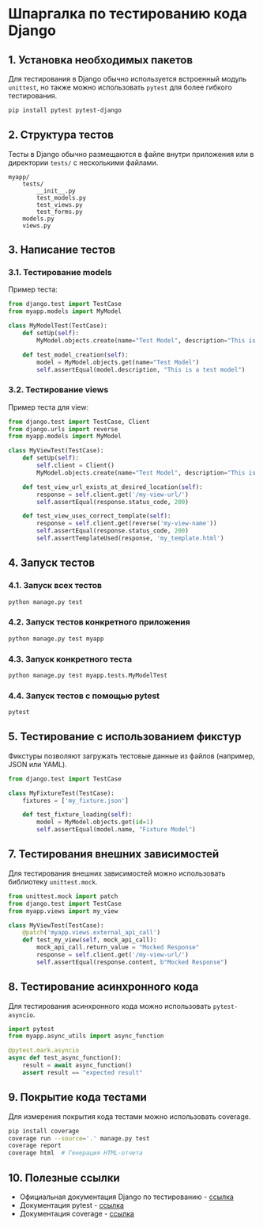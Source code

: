 # Шпаргалка по тестированию кода Django

## 1. Установка необходимых пакетов

Для тестирования в Django обычно используется встроенный модуль `unittest`, но также можно использовать `pytest` для более гибкого тестирования.

```bash
pip install pytest pytest-django
```

## 2. Структура тестов

Тесты в Django обычно размещаются в файле внутри приложения или в директории `tests/` с несколькими файлами.

```
myapp/
    tests/
        __init__.py
        test_models.py
        test_views.py
        test_forms.py
    models.py
    views.py
```

## 3. Написание тестов

### 3.1. Тестирование models

Пример теста:

```python
from django.test import TestCase
from myapp.models import MyModel

class MyModelTest(TestCase):
    def setUp(self):
        MyModel.objects.create(name="Test Model", description="This is a test model")

    def test_model_creation(self):
        model = MyModel.objects.get(name="Test Model")
        self.assertEqual(model.description, "This is a test model")
```

### 3.2. Тестирование views

Пример теста для view:

```python
from django.test import TestCase, Client
from django.urls import reverse
from myapp.models import MyModel

class MyViewTest(TestCase):
    def setUp(self):
        self.client = Client()
        MyModel.objects.create(name="Test Model", description="This is a test model")

    def test_view_url_exists_at_desired_location(self):
        response = self.client.get('/my-view-url/')
        self.assertEqual(response.status_code, 200)

    def test_view_uses_correct_template(self):
        response = self.client.get(reverse('my-view-name'))
        self.assertEqual(response.status_code, 200)
        self.assertTemplateUsed(response, 'my_template.html')
```

## 4. Запуск тестов

### 4.1. Запуск всех тестов

```bash
python manage.py test
```

### 4.2. Запуск тестов конкретного приложения

```bash
python manage.py test myapp
```

### 4.3. Запуск конкретного теста

```bash
python manage.py test myapp.tests.MyModelTest
```

### 4.4. Запуск тестов с помощью pytest

```bash
pytest
```

## 5. Тестирование с использованием фикстур

Фикстуры позволяют загружать тестовые данные из файлов (например, JSON или YAML).

```python
from django.test import TestCase

class MyFixtureTest(TestCase):
    fixtures = ['my_fixture.json']

    def test_fixture_loading(self):
        model = MyModel.objects.get(id=1)
        self.assertEqual(model.name, "Fixture Model")
```

## 7. Тестирования внешних зависимостей

Для тестирования внешних зависимостей можно использовать библиотеку `unittest.mock`.

```python
from unittest.mock import patch
from django.test import TestCase
from myapp.views import my_view

class MyViewTest(TestCase):
    @patch('myapp.views.external_api_call')
    def test_my_view(self, mock_api_call):
        mock_api_call.return_value = "Mocked Response"
        response = self.client.get('/my-view-url/')
        self.assertEqual(response.content, b"Mocked Response")
```

## 8. Тестирование асинхронного кода

Для тестирования асинхронного кода можно использовать `pytest-asyncio`.

```python
import pytest
from myapp.async_utils import async_function

@pytest.mark.asyncio
async def test_async_function():
    result = await async_function()
    assert result == "expected result"
```

## 9. Покрытие кода тестами

Для измерения покрытия кода тестами можно использовать coverage.

```bash
pip install coverage
coverage run --source='.' manage.py test
coverage report
coverage html  # Генерация HTML-отчета
```

## 10. Полезные ссылки

- Официальная документация Django по тестированию - [ссылка](https://docs.djangoproject.com/en/stable/topics/testing/)
- Документация pytest - [ссылка](https://docs.pytest.org/en/latest/)
- Документация coverage - [ссылка](https://coverage.readthedocs.io/en/latest/)
